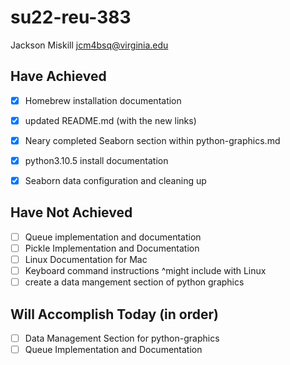 # su22-reu-383

Jackson Miskill
jcm4bsq@virginia.edu

## Have Achieved 

- [x] Homebrew installation documentation
- [x] updated README.md (with the new links)
- [x] Neary completed Seaborn section within python-graphics.md
- [x] python3.10.5 install documentation
- [x] Seaborn data configuration and cleaning up




## Have Not Achieved
- [ ] Queue implementation and documentation
- [ ] Pickle Implementation and Documentation
- [ ] Linux Documentation for Mac
- [ ] Keyboard command instructions ^might include with Linux
- [ ] create a data mangement section of python graphics

## Will Accomplish Today (in order)

- [ ] Data Management Section for python-graphics
- [ ] Queue Implementation and Documentation
